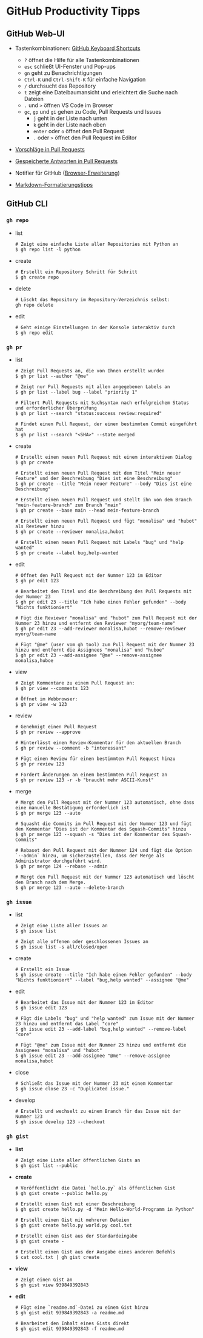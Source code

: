 # GitHub Productivity Tipps

## GitHub Web-UI

- Tastenkombinationen: [GitHub Keyboard Shortcuts](https://docs.github.com/en/get-started/using-github/keyboard-shortcuts)
    - `?` öffnet die Hilfe für alle Tastenkombinationen
    - `esc` schließt UI-Fenster und Pop-ups
    - `gn` geht zu Benachrichtigungen 
    - `Ctrl-K` und `Ctrl-Shift-K` für einfache Navigation
    - `/` durchsucht das Repository
    - `t` zeigt eine Dateibaumansicht und erleichtert die Suche nach Dateien
    - `.` und `>` öffnen VS Code im Browser
    - `gc`, `gp` und `gi` gehen zu Code, Pull Requests und Issues
        - `j` geht in der Liste nach unten
        - `k` geht in der Liste nach oben
        - `enter` oder `o` öffnet den Pull Request
        - `.` oder `>` öffnet den Pull Request im Editor

- [Vorschläge in Pull Requests](https://docs.github.com/de/pull-requests/collaborating-with-pull-requests/reviewing-changes-in-pull-requests/commenting-on-a-pull-request)

- [Gespeicherte Antworten in Pull Requests](https://docs.github.com/en/get-started/writing-on-github/working-with-saved-replies/using-saved-replies)

- Notifier für GitHub ([Browser-Erweiterung](https://github.com/sindresorhus/notifier-for-github))

- [Markdown-Formatierungstipps](https://github.blog/2020-04-09-github-protips-tips-tricks-hacks-and-secrets-from-lee-reilly/#6-must-have-markdown-formatting-tips)

## GitHub CLI

### `gh repo`

  - list 
    ```shell
    # Zeigt eine einfache Liste aller Repositories mit Python an
    $ gh repo list -l python
    ```
  - create
    ```shell
    # Erstellt ein Repository Schritt für Schritt
    $ gh create repo
    ```
  - delete
    ```shell
    # Löscht das Repository im Repository-Verzeichnis selbst: 
    gh repo delete
    ```
  - edit
    ```shell
    # Geht einige Einstellungen in der Konsole interaktiv durch
    $ gh repo edit
    ```

### `gh pr`

- list
    ```shell
    # Zeigt Pull Requests an, die von Ihnen erstellt wurden
    $ gh pr list --author "@me"

    # Zeigt nur Pull Requests mit allen angegebenen Labels an
    $ gh pr list --label bug --label "priority 1"

    # Filtert Pull Requests mit Suchsyntax nach erfolgreichem Status und erforderlicher Überprüfung
    $ gh pr list --search "status:success review:required"

    # Findet einen Pull Request, der einen bestimmten Commit eingeführt hat
    $ gh pr list --search "<SHA>" --state merged
    ```

- create
    ```shell
    # Erstellt einen neuen Pull Request mit einem interaktiven Dialog
    $ gh pr create

    # Erstellt einen neuen Pull Request mit dem Titel "Mein neuer Feature" und der Beschreibung "Dies ist eine Beschreibung"
    $ gh pr create --title "Mein neuer Feature" --body "Dies ist eine Beschreibung"

    # Erstellt einen neuen Pull Request und stellt ihn von dem Branch "mein-feature-branch" zum Branch "main"
    $ gh pr create --base main --head mein-feature-branch

    # Erstellt einen neuen Pull Request und fügt "monalisa" und "hubot" als Reviewer hinzu
    $ gh pr create --reviewer monalisa,hubot

    # Erstellt einen neuen Pull Request mit Labels "bug" und "help wanted"
    $ gh pr create --label bug,help-wanted
    ``````

- edit
    ```shell
    # Öffnet den Pull Request mit der Nummer 123 im Editor
    $ gh pr edit 123
    
    # Bearbeitet den Titel und die Beschreibung des Pull Requests mit der Nummer 23
    $ gh pr edit 23 --title "Ich habe einen Fehler gefunden" --body "Nichts funktioniert"
    
    # Fügt die Reviewer "monalisa" und "hubot" zum Pull Request mit der Nummer 23 hinzu und entfernt den Reviewer "myorg/team-name"
    $ gh pr edit 23 --add-reviewer monalisa,hubot --remove-reviewer myorg/team-name

    # Fügt "@me" (user vom gh tool) zum Pull Request mit der Nummer 23 hinzu und entfernt die Assignees "monalisa" und "huboe"
    $ gh pr edit 23 --add-assignee "@me" --remove-assignee monalisa,huboe
    ```

- view
    ```shell 
    # Zeigt Kommentare zu einem Pull Request an:
    $ gh pr view --comments 123

    # Öffnet im Webbrowser: 
    $ gh pr view -w 123
    ```
- review
    ```shell
    # Genehmigt einen Pull Request
    $ gh pr review --approve
    
    # Hinterlässt einen Review-Kommentar für den aktuellen Branch
    $ gh pr review --comment -b "interessant"
    
    # Fügt einen Review für einen bestimmten Pull Request hinzu
    $ gh pr review 123
    
    # Fordert Änderungen an einem bestimmten Pull Request an
    $ gh pr review 123 -r -b "braucht mehr ASCII-Kunst"
    ```
- merge
    
    ```shell
    # Mergt den Pull Request mit der Nummer 123 automatisch, ohne dass eine manuelle Bestätigung erforderlich ist
    $ gh pr merge 123 --auto

    # Squasht die Commits im Pull Request mit der Nummer 123 und fügt den Kommentar "Dies ist der Kommentar des Squash-Commits" hinzu
    $ gh pr merge 123 --squash -s "Dies ist der Kommentar des Squash-Commits"

    # Rebaset den Pull Request mit der Nummer 124 und fügt die Option `--admin` hinzu, um sicherzustellen, dass der Merge als Administrator durchgeführt wird.
    $ gh pr merge 124 --rebase --admin

    # Mergt den Pull Request mit der Nummer 123 automatisch und löscht den Branch nach dem Merge.
    $ gh pr merge 123 --auto --delete-branch    
    ```

### `gh issue`

- list
    ```shell
    # Zeigt eine Liste aller Issues an
    $ gh issue list
    
    # Zeigt alle offenen oder geschlossenen Issues an
    $ gh issue list -s all/closed/open
    ```
    
- create
    ```shell
    # Erstellt ein Issue
    $ gh issue create --title "Ich habe einen Fehler gefunden" --body "Nichts funktioniert" --label "bug,help wanted" --assignee "@me"
    ```
    
- edit
    ```shell
    # Bearbeitet das Issue mit der Nummer 123 im Editor
    $ gh issue edit 123
    
    # Fügt die Labels "bug" und "help wanted" zum Issue mit der Nummer 23 hinzu und entfernt das Label "core"
    $ gh issue edit 23 --add-label "bug,help wanted" --remove-label "core"
    
    # Fügt "@me" zum Issue mit der Nummer 23 hinzu und entfernt die Assignees "monalisa" und "hubot"
    $ gh issue edit 23 --add-assignee "@me" --remove-assignee monalisa,hubot
    ```
    
- close
    ```shell
    # Schließt das Issue mit der Nummer 23 mit einem Kommentar
    $ gh issue close 23 -c "Duplicated issue."
    ```
    
- develop
    ```shell
    # Erstellt und wechselt zu einem Branch für das Issue mit der Nummer 123
    $ gh issue develop 123 --checkout
    ```

### `gh gist`

- **list**
    ```shell
    # Zeigt eine Liste aller öffentlichen Gists an
    $ gh gist list --public
    ```
    
- **create**
    ```shell
    # Veröffentlicht die Datei `hello.py` als öffentlichen Gist
    $ gh gist create --public hello.py
    
    # Erstellt einen Gist mit einer Beschreibung
    $ gh gist create hello.py -d "Mein Hello-World-Programm in Python"
    
    # Erstellt einen Gist mit mehreren Dateien
    $ gh gist create hello.py world.py cool.txt
    
    # Erstellt einen Gist aus der Standardeingabe
    $ gh gist create -
    
    # Erstellt einen Gist aus der Ausgabe eines anderen Befehls
    $ cat cool.txt | gh gist create
    ```
    
- **view**
    ```shell
    # Zeigt einen Gist an
    $ gh gist view 939849392843
    ```
    
- **edit**
    ```shell
    # Fügt eine `readme.md`-Datei zu einem Gist hinzu
    $ gh gist edit 939849392843 -a readme.md
    
    # Bearbeitet den Inhalt eines Gists direkt
    $ gh gist edit 939849392843 -f readme.md
    ```
